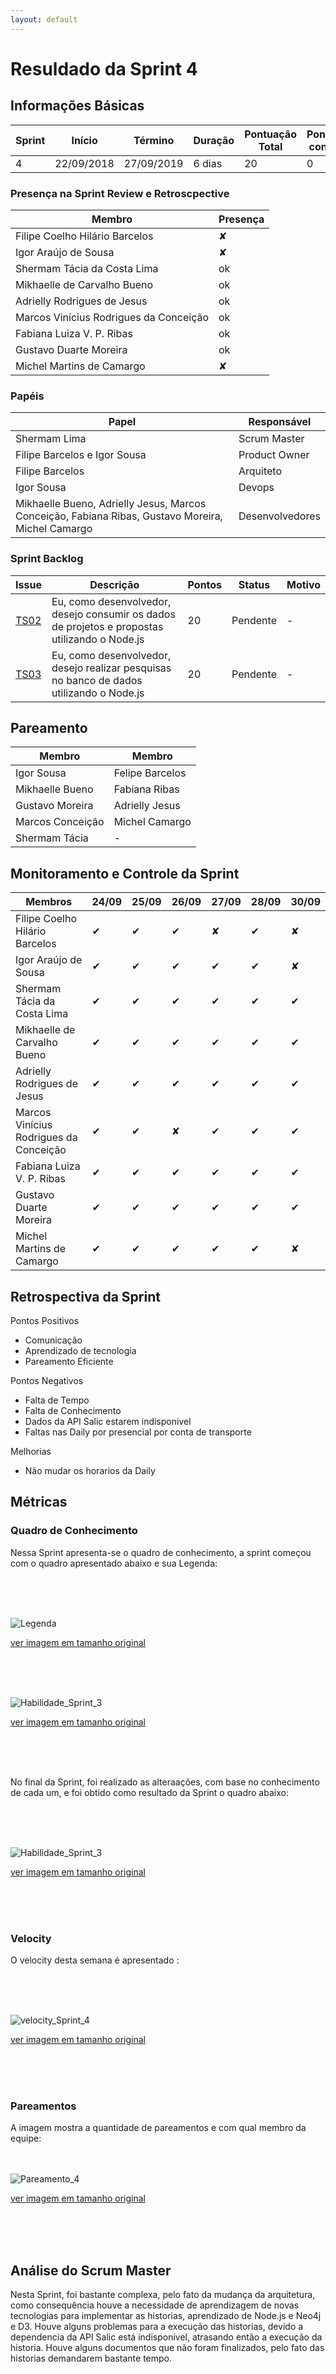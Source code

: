 ```yaml
---
layout: default
---
```


# Resuldado da Sprint 4


## Informações Básicas

| Sprint | Início | Término | Duração | Pontuação Total | Pontuação concluída |
|---|---|---|---|---|---|
| 4 | 22/09/2018 | 27/09/2019 | 6 dias | 20 | 0 |

### Presença na Sprint Review e Retroscpective

| Membro | Presença |
|---|---|
|Filipe Coelho Hilário Barcelos| &#x2718; |
|Igor Araújo de Sousa | &#x2718;|
|Shermam Tácia da Costa Lima | ok |
|Mikhaelle de Carvalho Bueno | ok |
|Adrielly Rodrigues de Jesus | ok |
|Marcos Vinícius Rodrigues da Conceição | ok |
|Fabiana Luiza V. P. Ribas | ok |
|Gustavo Duarte Moreira | ok |
|Michel Martins de Camargo| &#x2718; |

### Papéis 

|Papel | Responsável |
|---|---|
| Shermam Lima | Scrum Master |
| Filipe Barcelos e Igor Sousa | Product Owner |
| Filipe Barcelos | Arquiteto |
| Igor Sousa | Devops |
| Mikhaelle Bueno, Adrielly Jesus, Marcos Conceição, Fabiana Ribas, Gustavo Moreira, Michel Camargo | Desenvolvedores |

### Sprint Backlog

| Issue | Descrição | Pontos | Status | Motivo |
|---|---|---|---|---|
| [TS02](https://github.com/fga-eps-mds/2018.2-NaturalSearch/issues/99) | Eu, como desenvolvedor, desejo consumir os dados de projetos e propostas utilizando o Node.js | 20 | Pendente | - |
| [TS03](https://github.com/fga-eps-mds/2018.2-NaturalSearch/issues/10) | Eu, como desenvolvedor, desejo realizar pesquisas no banco de dados utilizando o Node.js | 20 | Pendente | - |

## Pareamento 

| Membro  | Membro |
|---|---|
| Igor Sousa  | Felipe Barcelos |
| Mikhaelle Bueno | Fabiana Ribas |
| Gustavo Moreira | Adrielly Jesus |
| Marcos Conceição | Michel Camargo |
| Shermam Tácia | - |


## Monitoramento e Controle da Sprint 

| Membros | 24/09 | 25/09 | 26/09 |27/09 | 28/09 | 30/09 |
|---|---|---|---|---|---|---|
|Filipe Coelho Hilário Barcelos| &#10004; | &#10004; | &#10004;| &#x2718; | &#10004; | &#x2718;|
|Igor Araújo de Sousa | &#10004;| &#10004; | &#10004; | &#10004; | &#10004; | &#x2718; |
|Shermam Tácia da Costa Lima | &#10004; | &#10004; | &#10004; | &#10004; | &#10004; | &#10004; |
|Mikhaelle de Carvalho Bueno | &#10004; | &#10004; | &#10004; | &#10004; | &#10004; | &#10004; |
|Adrielly Rodrigues de Jesus | &#10004; | &#10004; | &#10004; | &#10004; |  &#10004; | &#10004; |
|Marcos Vinícius Rodrigues da Conceição | &#10004; | &#10004; | &#x2718; | &#10004; | &#10004; | &#10004; |
|Fabiana Luiza V. P. Ribas | &#10004; | &#10004; | &#10004; | &#10004; | &#10004; | &#10004; |
|Gustavo Duarte Moreira | &#10004; | &#10004; | &#10004; | &#10004; | &#10004; | &#10004; |
|Michel Martins de Camargo| &#10004; | &#10004; | &#10004;| &#10004; | &#10004;| &#x2718;|

## Retrospectiva da Sprint

Pontos Positivos

- Comunicação
- Aprendizado de tecnologia
- Pareamento Eficiente

Pontos Negativos
- Falta de Tempo
- Falta de Conhecimento
- Dados da API Salic estarem indisponivel
- Faltas nas Daily por presencial por conta de transporte

Melhorias 

- Não mudar os horarios da Daily

## Métricas

### Quadro de Conhecimento

Nessa Sprint apresenta-se o quadro de conhecimento, a sprint começou com o quadro apresentado abaixo e sua Legenda:

<br>
<br>
<br>

![Legenda](image_Sprint3/Legenda.png)

[ver imagem em tamanho original](https://fga-eps-mds.github.io/2018.2-NaturalSearch/docs/resultado_sprint/image_Sprint3/Legenda.png)

<br>
<br>
<br>


![Habilidade_Sprint_3](image_Sprint3/Habilidade_Sprint_3.png)

[ver imagem em tamanho original](https://fga-eps-mds.github.io/2018.2-NaturalSearch/docs/resultado_sprint/image_Sprint3/Habilidade_Sprint_3.png)

<br>
<br>
<br>

No final da Sprint, foi realizado as alteraações, com base no conhecimento de cada um, e foi obtido como resultado da Sprint o quadro abaixo:

<br>
<br>
<br>


![Habilidade_Sprint_3](image_Sprint3/Habilidade_Sprint_3.png)

[ver imagem em tamanho original](https://fga-eps-mds.github.io/2018.2-NaturalSearch/docs/resultado_sprint/image_Sprint3/Habilidade_Sprint_3.png)

<br>
<br>
<br>

### Velocity

O velocity desta semana é apresentado :

<br>
<br>
<br>

![velocity_Sprint_4](image_Sprint3/velocity_Sprint_4.png)

[ver imagem em tamanho original](https://fga-eps-mds.github.io/2018.2-NaturalSearch/docs/resultado_sprint/image_Sprint4/velocity_Sprint_4.png)

<br>
<br>
<br>

### Pareamentos
A imagem mostra a quantidade de pareamentos e com qual membro da equipe:
<br>
<br>
<br>

![Pareamento_4](image_Sprint3/Pareamento_4.png)

[ver imagem em tamanho original](https://fga-eps-mds.github.io/2018.2-NaturalSearch/docs/resultado_sprint/image_Sprint4/Pareamento_4.png)

<br>
<br>
<br>




## Análise do Scrum Master
Nesta Sprint, foi bastante complexa, pelo fato da mudança da arquitetura, como consequência houve a necessidade de aprendizagem de novas tecnologias para implementar as historias, aprendizado de Node.js e Neo4j e D3.
Houve alguns problemas para a execução das historias, devido a dependencia da API Salic está indisponivel, atrasando então a execução da historia. Houve alguns documentos que não foram finalizados, pelo fato das historias demandarem bastante tempo.
